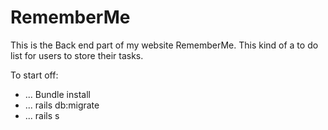 # RememberMe

This is the Back end part of my website RememberMe. This kind of a to do list for users to store their tasks.

To start off:

* ... Bundle install
* ... rails db:migrate
* ... rails s
